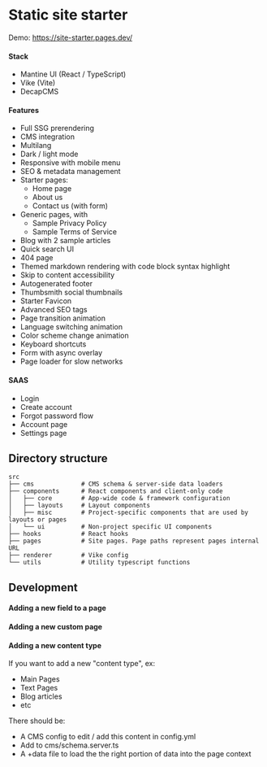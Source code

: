 # Static site starter

Demo:
https://site-starter.pages.dev/

#### Stack

- Mantine UI (React / TypeScript)
- Vike (Vite)
- DecapCMS

#### Features
- Full SSG prerendering
- CMS integration
- Multilang
- Dark / light mode
- Responsive with mobile menu
- SEO & metadata management
- Starter pages:
  - Home page
  - About us
  - Contact us (with form)
- Generic pages, with
  - Sample Privacy Policy
  - Sample Terms of Service
- Blog with 2 sample articles
- Quick search UI
- 404 page
- Themed markdown rendering with code block syntax highlight
- Skip to content accessibility
- Autogenerated footer
- Thumbsmith social thumbnails
- Starter Favicon
- Advanced SEO tags
- Page transition animation
- Language switching animation
- Color scheme change animation
- Keyboard shortcuts
- Form with async overlay
- Page loader for slow networks

#### SAAS
- Login
- Create account
- Forgot password flow
- Account page
- Settings page
## Directory structure
```
src
├── cms             # CMS schema & server-side data loaders
├── components      # React components and client-only code
│   ├── core        # App-wide code & framework configuration
│   ├── layouts     # Layout components
│   ├── misc        # Project-specific components that are used by layouts or pages
│   └── ui          # Non-project specific UI components
├── hooks           # React hooks
├── pages           # Site pages. Page paths represent pages internal URL
├── renderer        # Vike config
└── utils           # Utility typescript functions
```


## Development

#### Adding a new field to a page

#### Adding a new custom page

#### Adding a new content type

If you want to add a new "content type", ex:
- Main Pages
- Text Pages
- Blog articles
- etc

There should be:
- A CMS config to edit / add this content in config.yml
- Add to cms/schema.server.ts
- A +data file to load the the right portion of data into the page context
